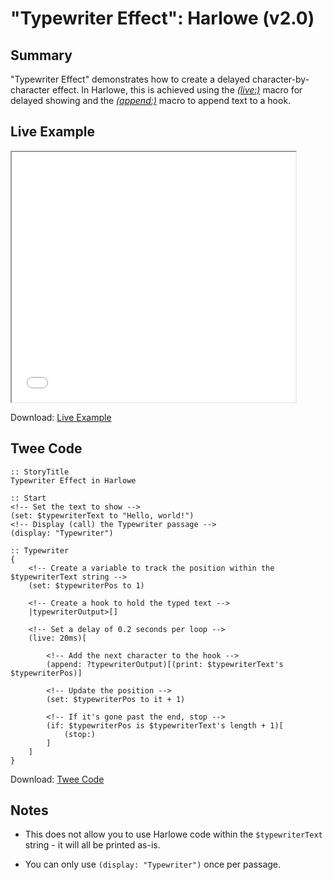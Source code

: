 # "Typewriter Effect": Harlowe (v2.0)

## Summary

"Typewriter Effect" demonstrates how to create a delayed character-by-character effect. In Harlowe, this is achieved using the *[(live:)](https://twine2.neocities.org/#macro_live)* macro for delayed showing and the *[(append:)](https://twine2.neocities.org/#macro_append)* macro to append text to a hook.

## Live Example

<section>
<iframe src="harlowe_typewriter_example.html" height=400 width=90%></iframe>


Download: <a href="harlowe_typewriter_example.html" target="_blank">Live Example</a>
</section>

## Twee Code

```
:: StoryTitle
Typewriter Effect in Harlowe

:: Start
<!-- Set the text to show -->
(set: $typewriterText to "Hello, world!")
<!-- Display (call) the Typewriter passage -->
(display: "Typewriter")

:: Typewriter
{
	<!-- Create a variable to track the position within the $typewriterText string -->
	(set: $typewriterPos to 1)
	
	<!-- Create a hook to hold the typed text -->
	|typewriterOutput>[]
	
	<!-- Set a delay of 0.2 seconds per loop -->
	(live: 20ms)[

		<!-- Add the next character to the hook -->
		(append: ?typewriterOutput)[(print: $typewriterText's $typewriterPos)]
		
		<!-- Update the position -->
		(set: $typewriterPos to it + 1)
		
		<!-- If it's gone past the end, stop -->
		(if: $typewriterPos is $typewriterText's length + 1)[
			(stop:)
		]
	]
}

```

Download: <a href="harlowe_typewriter_twee.txt" target="_blank">Twee Code</a>

## Notes

 * This does not allow you to use Harlowe code within the `$typewriterText` string - it will all be printed as-is.

 * You can only use `(display: "Typewriter")` once per passage.

